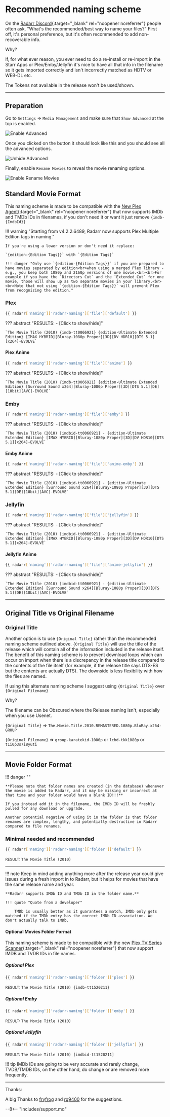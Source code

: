 # Recommended naming scheme

On the [Radarr Discord](https://radarr.video/discord){:target="_blank" rel="noopener noreferrer"} people often ask, "What's the recommended/best way to
name your files?" First off, it's personal preference, but it's often recommended to add non-recoverable info.

Why?

If, for what ever reason, you ever need to do a re-install or re-import in
the Starr Apps or Plex/Emby/Jellyfin it's nice to have all that info in the filename so
it gets imported correctly and isn't incorrectly matched as HDTV or WEB-DL etc.

The Tokens not available in the release won't be used/shown.

------

## Preparation

Go to `Settings` => `Media Management` and make sure that `Show Advanced` at the top is enabled.

![Enable Advanced](images/radarr-show-adavanced.png)

Once you clicked on the button it should look like this and you should see all the advanced options.

![Unhide Advanced](images/unhide-advanced.png)

Finally, enable `Rename Movies` to reveal the movie renaming options.

![Enable Rename Movies](images/radarr-enable-rename.png)

## Standard Movie Format

This naming scheme is made to be compatible with the [New Plex Agent](https://forums.plex.tv/t/new-plex-media-server-movie-scanner-and-agent-preview/593269/517){:target="_blank" rel="noopener noreferrer"} that now supports IMDb and TMDb IDs in filenames, if you don't need it or want it just remove `{imdb-{ImdbId}}`

!!! warning "Starting from v4.2.2.6489, Radarr now supports Plex Multiple Edition tags in naming."

    If you're using a lower version or don't need it replace:

    `{edition-{Edition Tags}}` with `{Edition Tags}`

    !!! danger "Only use `{edition-{Edition Tags}}` if you are prepared to have movies separated by edition<br>when using a merged Plex library - e.g., you keep both 1080p and 2160p versions of one movie.<br><br>For example if you have the `Directors Cut` and the `Extended Cut` for one movie, those will show up as two separate movies in your library.<br><br>Note that not using `{edition-{Edition Tags}}` will prevent Plex from recognizing the edition."

### Plex

```bash
{{ radarr['naming']['radarr-naming']['file']['default'] }}
```

??? abstract "RESULTS: - [Click to show/hide]"

    `The Movie Title (2010) {imdb-tt0066921} {edition-Ultimate Extended Edition} [IMAX HYBRID][Bluray-1080p Proper][3D][DV HDR10][DTS 5.1][x264]-EVOLVE`

#### Plex Anime

```bash
{{ radarr['naming']['radarr-naming']['file']['anime'] }}
```

??? abstract "RESULTS: - [Click to show/hide]"

    `The Movie Title (2010) {imdb-tt0066921} {edition-Ultimate Extended Edition} [Surround Sound x264][Bluray-1080p Proper][3D][DTS 5.1][DE][10bit][AVC]-EVOLVE`

### Emby

```bash
{{ radarr['naming']['radarr-naming']['file']['emby'] }}
```

??? abstract "RESULTS: - [Click to show/hide]"

    `The Movie Title (2010) [imdbid-tt0066921] - {edition-Ultimate Extended Edition} [IMAX HYBRID][Bluray-1080p Proper][3D][DV HDR10][DTS 5.1][x264]-EVOLVE`

#### Emby Anime

```bash
{{ radarr['naming']['radarr-naming']['file']['anime-emby'] }}
```

??? abstract "RESULTS: - [Click to show/hide]"

    `The Movie Title (2010) [imdbid-tt0066921] - {edition-Ultimate Extended Edition} [Surround Sound x264][Bluray-1080p Proper][3D][DTS 5.1][DE][10bit][AVC]-EVOLVE`

### Jellyfin

```bash
{{ radarr['naming']['radarr-naming']['file']['jellyfin'] }}
```

??? abstract "RESULTS: - [Click to show/hide]"

    `The Movie Title (2010) [imdbid-tt0066921] - {edition-Ultimate Extended Edition} [IMAX HYBRID][Bluray-1080p Proper][3D][DV HDR10][DTS 5.1][x264]-EVOLVE`

#### Jellyfin Anime

```bash
{{ radarr['naming']['radarr-naming']['file']['anime-jellyfin'] }}
```

??? abstract "RESULTS: - [Click to show/hide]"

    `The Movie Title (2010) [imdbid-tt0066921] - {edition-Ultimate Extended Edition} [Surround Sound x264][Bluray-1080p Proper][3D][DTS 5.1][DE][10bit][AVC]-EVOLVE`

------

## Original Title vs  Original Filename

### Original Title

Another option is to use `{Original Title}` rather than the recommended naming scheme outlined above. `{Original Title}` will use the title of the release which will contain all of the information included in the release itself. The benefit of this naming scheme is to prevent download loops which can occur on import when there is a discrepancy in the release title compared to the contents of the file itself (for example, if the release title says DTS-ES but the contents are actually DTS). The downside is less flexibility with how the files are named.

If using this alternate naming scheme I suggest using `{Original Title}` over `{Original Filename}`

Why?

The filename can be Obscured where the Release naming isn't, especially when you use Usenet.

`{Original Title}` => `The.Movie.Title.2010.REMASTERED.1080p.BluRay.x264-GROUP`

`{Original Filename}` => `group-karatekid-1080p` or `lchd-tkk1080p` or `t1i0p3s7i8yuti`

------

## Movie Folder Format

!!! danger ""

    **Please note that folder names are created (in the database) whenever the movie is added to Radarr, and it may be missing or incorrect at that time and your folder would have a blank ID!!!**

    If you instead add it in the filename, the IMDb ID will be freshly pulled for any download or upgrade.

    Another potential negative of using it in the folder is that folder renames are complex, lengthy, and potentially destructive in Radarr compared to file renames.

### Minimal needed and recommended

```bash
{{ radarr['naming']['radarr-naming']['folder']['default'] }}
```

<small>RESULT:</small> `The Movie Title (2010)`

------

!!! note
    Keep in mind adding anything more after the release year could give issues during a fresh import in to Radarr, but it helps for movies that have the same release name and year.

    **Radarr supports IMDb ID and TMDb ID in the folder name.**

    !!! quote "Quote from a developer"

        TMDb is usually better as it guarantees a match, IMDb only gets matched if the TMDb entry has the correct IMDb ID association. We don't actually talk to IMDb.

#### Optional Movies Folder Format

This naming scheme is made to be compatible with the new [Plex TV Series Scanner](https://forums.plex.tv/t/beta-new-plex-tv-series-scanner/696242){:target="_blank" rel="noopener noreferrer"} that now support IMDB and TVDB IDs in file names.

##### Optional Plex

```bash
{{ radarr['naming']['radarr-naming']['folder']['plex'] }}
```

<small>RESULT:</small> `The Movie Title (2010) {imdb-tt1520211}`

##### Optional Emby

```bash
{{ radarr['naming']['radarr-naming']['folder']['emby'] }}
```

<small>RESULT:</small> `The Movie Title (2010)`

##### Optional Jellyfin

```bash
{{ radarr['naming']['radarr-naming']['folder']['jellyfin'] }}
```

<small>RESULT:</small> `The Movie Title (2010) [imdbid-tt1520211]`

!!! tip
    IMDb IDs are going to be very accurate and rarely change, TVDB/TMDB IDs, on the other hand, do change or are removed more frequently.

------

Thanks:

A big Thanks to [fryfrog](https://github.com/fryfrog) and [rg9400](https://github.com/rg9400) for the suggestions.

--8<-- "includes/support.md"
